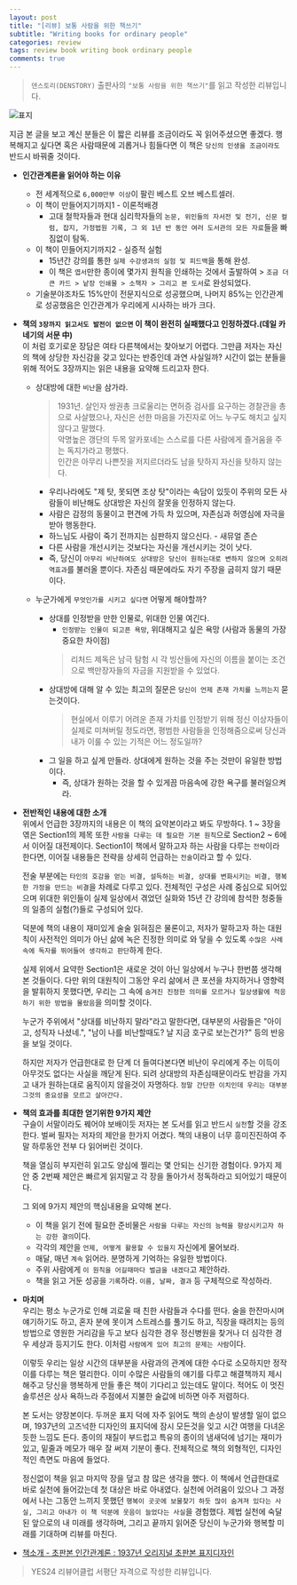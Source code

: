 ```yaml
---  
layout: post  
title: "[리뷰] 보통 사람을 위한 책쓰기"  
subtitle: "Writing books for ordinary people"  
categories: review  
tags: review book writing book ordinary people
comments: true  
---  
```

  
> `덴스토리(DENSTORY)` 출판사의 `"보통 사람을 위한 책쓰기"`를 읽고 작성한 리뷰입니다.  

![표지](https://theorydb.github.io/assets/img/review/2020-04-25-review-book-writing-books-for-ordinary-people-1.jpg)  

지금 본 글을 보고 계신 분들은 이 짧은 리뷰를 조금이라도 꼭 읽어주셨으면 좋겠다. 행복해지고 싶다면 혹은 사람때문에 괴롭거나 힘들다면 이 책은 `당신의 인생을 조금이라도` 반드시 바꿔줄 것이다.

* __인간관계론을 읽어야 하는 이유__  
  + 전 세계적으로 `6,000만부 이상`이 팔린 베스트 오브 베스트셀러.
  + 이 책이 만들어지기까지1 - 이론적배경
    - 고대 철학자들과 현대 심리학자들의 `논문, 위인들의 자서전 및 전기, 신문 컬럼, 잡지, 가정법원 기록, 그 외 1년 반 동안 여러 도서관의 모든 자료`들을 빠짐없이 탐독.
  + 이 책이 민들어지기까지2 - 실증적 실험
    - 15년간 강의를 통한 `실제 수강생과의 실험 및 피드백`을 통해 완성. 
    - 이 책은 `엽서`만한 종이에 몇가지 원칙을 인쇄하는 것에서 출발하여 > `조금 더 큰 카드 > 낱장 인쇄물 > 소책자 > 그리고 본 도서`로 완성되었다.
  + 기술분야조차도 15%만이 전문지식으로 성공했으며, 나머지 85%는 인간관계로 성공했음은 인간관계가 우리에게 시사하는 바가 크다.
  
* __책의 `3장까지 읽고서도 발전이 없으면` 이 책이 완전히 실패했다고 인정하겠다.(데일 카네기의 서문 中)__  
  이 처럼 호기로운 장담은 여타 다른책에서는 찾아보기 어렵다. 그만큼 저자는 자신의 책에 상당한 자신감을 갖고 있다는 반증인데 과연 사실일까? 시간이 없는 분들을 위해 적어도 3장까지는 읽은 내용을 요약해 드리고자 한다.

  + 상대방에 대한 `비난`을 삼가라.
    > 1931년. 살인자 쌍권총 크로울리는 면허증 검사를 요구하는 경찰관을 총으로 사살했으나, 자신은 선한 마음을 가진자로 어느 누구도 해치고 싶지 않다고 말했다.  
    > 악명높은 갱단의 두목 알카포네는 스스로를 다른 사람에게 즐거움을 주는 독지가라고 평했다.  
    > 인간은 아무리 나쁜짓을 저지르더라도 남을 탓하지 자신을 탓하지 않는다.   
    - 우리나라에도 "제 탓, 못되면 조상 탓"이라는 속담이 있듯이 주위의 모든 사람들이 비난해도 상대방은 자신의 잘못을 인정하지 않는다.
    - 사람은 감정의 동물이고 편견에 가득 차 있으며, 자존심과 허영심에 자극을 받아 행동한다.
    - 하느님도 사람이 죽기 전까지는 심판하지 않으신다. - 새뮤얼 존슨
    - 다른 사람을 개선시키는 것보다는 자신을 개선시키는 것이 낫다.
    - 즉, 당신이 `아무리 비난하여도 상대방은 당신이 원하는대로 변하지 않으며 오히려 역효과`를 불러올 뿐이다. 자존심 때문에라도 자기 주장을 굽히지 않기 때문이다.
    
  + 누군가에게 `무엇인가를 시키고 싶다면` 어떻게 해야할까?
    - 상대를 인정받을 만한 인물로, 위대한 인물 여긴다.
      * `인정받는 인물이 되고픈 욕망`, 위대해지고 싶은 욕망 (사람과 동물의 가장 중요한 차이점)
      > 리처드 제독은 남극 탐험 시 각 빙산들에 자신의 이름을 붙이는 조건으로 백만장자들의 자금을 지원받을 수 있었다.
    - 상대방에 대해 알 수 있는 최고의 질문은 `당신이 언제 존재 가치를 느끼는지` 묻는것이다.
      > 현실에서 이루기 어려운 존재 가치를 인정받기 위해 정신 이상자들이 실제로 미쳐버릴 정도라면, 평범한 사람들을 인정해줌으로써 당신과 내가 이룰 수 있는 기적은 어느 정도일까?
    - 그 일을 하고 싶게 만들라. 상대에게 원하는 것을 주는 것만이 유일한 방법이다.
      * 즉, 상대가 원하는 것을 할 수 있게끔 마음속에 강한 욕구를 불러일으켜라.

* __전반적인 내용에 대한 소개__  
  위에서 언급한 3장까지의 내용은 이 책의 요약본이라고 봐도 무방하다. 1 ~ 3장을 엮은 Section1의 제목 또한 `사람을 다루는 데 필요한 기본 원칙`으로 Section2 ~ 6에서 이어질 대전제이다. Section1이 책에서 말하고자 하는 사람을 다루는 `전략`이라 한다면, 이어질 내용들은 전략을 상세히 언급하는 `전술`이라고 할 수 있다. 

  전술 부분에는 `타인의 호감을 얻는 비결, 설득하는 비결, 상대를 변화시키는 비결, 행복한 가정을 만드는 비결`을 차례로 다루고 있다. 전체적인 구성은 사례 중심으로 되어있으며 위대한 위인들이 실제 일상에서 겪었던 실화와 15년 간 강의에 참석한 청중들의 일종의 실험(?)들로 구성되어 있다. 
  
  덕분에 책의 내용이 재미있게 술술 읽혀짐은 물론이고, 저자가 말하고자 하는 대원칙이 사전적인 의미가 아닌 삶에 녹은 진정한 의미로 와 닿을 수 있도록 `수많은 사례속에 독자를 뛰어들어 생각하고 판단`하게 한다.

  실제 위에서 요약한 Section1은 새로운 것이 아닌 일상에서 누구나 한번쯤 생각해 본 것들이다. 다만 위의 대원칙이 그동안 우리 삶에서 큰 포션을 차지하거나 영향력을 발휘하지 못했다면, 우리는 그 속에 `숨겨진 진정한 의미를 모르거나 일상생활에 적응하기 위한 방법을 몰랐음`을 의미할 것이다.

  누군가 주위에서 "상대를 비난하지 말라"라고 말한다면, 대부분의 사람들은 "아이고, 성직자 나셨네.", "남이 나를 비난할때도? 날 지금 호구로 보는건가?" 등의 반응을 보일 것이다. 
  
  하지만 저자가 언급한대로 한 단계 더 들여다본다면 비난이 우리에게 주는 이득이 아무것도 없다는 사실을 깨닫게 된다. 되려 상대방의 자존심때문이라도 반감을 가지고 내가 원하는대로 움직이지 않을것이 자명하다. `정말 간단한 이치인데 우리는 대부분 그것의 중요성을 모르고 살아간다.`

* __책의 효과를 최대한 얻기위한 9가지 제안__  
  구슬이 서말이라도 꿰어야 보배이듯 저자는 본 도서를 읽고 반드시 `실천`할 것을 강조한다. 벌써 필자는 저자의 제안을 한가지 어겼다. 책의 내용이 너무 흥미진진하여 주말 하루동안 전부 다 읽어버린 것이다. 
  
  책을 열심히 부지런히 읽고도 양심에 찔리는 몇 안되는 신기한 경험이다. 9가지 제안 중 2번째 제안은 빠르게 읽지말고 각 장을 돌아가서 정독하라고 되어있기 때문이다. 

  그 외에 9가지 제안의 핵심내용을 요약해 본다.
  + 이 책을 읽기 전에 필요한 준비물은 `사람을 다루는 자신의 능력을 향상시키고자 하는 강한 결의`이다.
  + 각각의 제안을 `언제, 어떻게 활용할 수 있을지` 자신에게 물어보라.
  + 매달, 매년 `계속` 읽어라. 분명하게 기억하는 유일한 방법이다.
  + 주위 사람에게 `이 원칙을 어길때마다 벌금을 내겠다`고 제안하라.
  + 책을 읽고 거둔 성공을 `기록`하라. `이름, 날짜, 결과` 등 구체적으로 작성하라.

* __마치며__  
  우리는 평소 누군가로 인해 괴로울 때 친한 사람들과 수다를 떤다. 술을 한잔마시며 얘기하기도 하고, 혼자 분에 못이겨 스트레스를 풀기도 하고, 직장을 때려치는 등의 방법으로 영원한 거리감을 두고 보다 심각한 경우 정신병원을 찾거나 더 심각한 경우 세상과 등지기도 한다. 이처럼 `사람에게 있어 최고의 문제는 사람`이다.
  
  이렇듯 우리는 일상 시간의 대부분을 사람과의 관계에 대한 수다로 소모하지만 정작 이를 다루는 책은 멀리한다. 이미 수많은 사람들의 얘기를 다루고 해결책까지 제시해주고 당신을 행복하게 만들 좋은 책이 기다리고 있는데도 말이다. 적어도 이 멋진 솔루션은 상사 욕하느라 주점에서 지불한 술값에 비하면 아주 저렴하다.

  본 도서는 양장본이다. 두꺼운 표지 덕에 자주 읽어도 책의 손상이 발생할 일이 없으며, 1937년의 고즈넉한 디자인의 표지덕에 잠시 모든것을 잊고 시간 여행을 다녀온듯한 느낌도 든다. 종이의 재질이 부드럽고 특유의 종이의 냄새덕에 넘기는 재미가 있고, 밑줄과 메모가 매우 잘 써져 기분이 좋다. 전체적으로 책의 외형적인, 디자인적인 측면도 마음에 들었다. 

  정신없이 책을 읽고 마지막 장을 덮고 참 많은 생각을 했다. 이 책에서 언급한대로 바로 실천에 들어갔는데 첫 대상은 바로 아내였다. 실천에 어려움이 있으나 그 과정에서 나는 그동안 느끼지 못했던 `행복이 곳곳에 보물찾기 하듯 많이 숨겨져 있다는 사실, 그리고 아내가 이 책 덕분에 웃음이 늘었다는 사실`을 경험했다. 제법 실천에 숙달된 앞으로의 내 미래를 생각하며, 그리고 끝까지 읽어준 당신이 누군가와 행복할 미래를 기대하며 리뷰를 마친다.


* [책소개 - 초판본 인간관계론 : 1937년 오리지널 초판본 표지디자인](http://www.yes24.com/Product/goods/89850541)

> YES24 리뷰어클럽 서평단 자격으로 작성한 리뷰입니다.

